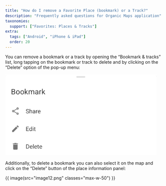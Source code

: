```yaml
---
title: "How do I remove a Favorite Place (bookmark) or a Track?"
description: "Frequently asked questions for Organic Maps application"
taxonomies:
  support: ["Favorites: Places & Tracks"]
extra:
  tags: ["Android", "iPhone & iPad"]
  order: 20
---
```


You can remove a bookmark or a track by opening the “Bookmark & tracks” list, long tapping on the bookmark or track to delete and by clicking on the “Delete” option of the pop-up menu:

![](image41.png)

Additionally, to delete a bookmark you can also select it on the map and click on the “Delete” button of the place information panel:

{{ image(src="image12.png" classes="max-w-50") }}
